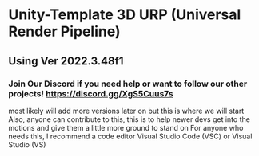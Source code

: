 # Unity-Template 3D URP (Universal Render Pipeline)
## Using Ver 2022.3.48f1 
### Join Our Discord if you need help or want to follow our other projects! https://discord.gg/XgS5Cuus7s
most likely will add more versions later on but this is where we will start
Also, anyone can contribute to this, this is to help newer devs get into the motions and give them a little more ground to stand on
For anyone who needs this, I recommend a code editor Visual Studio Code (VSC) or Visual Studio (VS)


